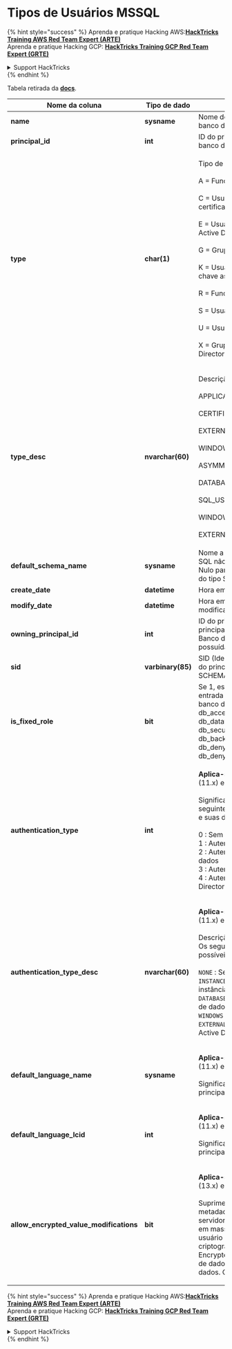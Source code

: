 # Tipos de Usuários MSSQL

{% hint style="success" %}
Aprenda e pratique Hacking AWS:<img src="/.gitbook/assets/arte.png" alt="" data-size="line">[**HackTricks Training AWS Red Team Expert (ARTE)**](https://training.hacktricks.xyz/courses/arte)<img src="/.gitbook/assets/arte.png" alt="" data-size="line">\
Aprenda e pratique Hacking GCP: <img src="/.gitbook/assets/grte.png" alt="" data-size="line">[**HackTricks Training GCP Red Team Expert (GRTE)**<img src="/.gitbook/assets/grte.png" alt="" data-size="line">](https://training.hacktricks.xyz/courses/grte)

<details>

<summary>Support HackTricks</summary>

* Confira os [**planos de assinatura**](https://github.com/sponsors/carlospolop)!
* **Junte-se ao** 💬 [**grupo do Discord**](https://discord.gg/hRep4RUj7f) ou ao [**grupo do telegram**](https://t.me/peass) ou **siga**-nos no **Twitter** 🐦 [**@hacktricks\_live**](https://twitter.com/hacktricks\_live)**.**
* **Compartilhe truques de hacking enviando PRs para o** [**HackTricks**](https://github.com/carlospolop/hacktricks) e [**HackTricks Cloud**](https://github.com/carlospolop/hacktricks-cloud) repositórios do github.

</details>
{% endhint %}

Tabela retirada da [**docs**](https://learn.microsoft.com/en-us/sql/relational-databases/system-catalog-views/sys-database-principals-transact-sql?view=sql-server-ver16).

| Nome da coluna                             | Tipo de dado      | Descrição                                                                                                                                                                                                                                                                                                                                                                                                                                            |
| ------------------------------------------ | ----------------- | ------------------------------------------------------------------------------------------------------------------------------------------------------------------------------------------------------------------------------------------------------------------------------------------------------------------------------------------------------------------------------------------------------------------------------------------------------ |
| **name**                                   | **sysname**       | Nome do principal, único dentro do banco de dados.                                                                                                                                                                                                                                                                                                                                                                                                         |
| **principal\_id**                          | **int**           | ID do principal, único dentro do banco de dados.                                                                                                                                                                                                                                                                                                                                                                                                           |
| **type**                                   | **char(1)**       | <p>Tipo de principal:<br><br>A = Função de Aplicativo<br><br>C = Usuário mapeado para um certificado<br><br>E = Usuário externo do Azure Active Directory<br><br>G = Grupo do Windows<br><br>K = Usuário mapeado para uma chave assimétrica<br><br>R = Função de Banco de Dados<br><br>S = Usuário SQL<br><br>U = Usuário do Windows<br><br>X = Grupo externo do Azure Active Directory ou aplicativos</p>                                                                                  |
| **type\_desc**                             | **nvarchar(60)**  | <p>Descrição do tipo de principal.<br><br>APPLICATION_ROLE<br><br>CERTIFICATE_MAPPED_USER<br><br>EXTERNAL_USER<br><br>WINDOWS_GROUP<br><br>ASYMMETRIC_KEY_MAPPED_USER<br><br>DATABASE_ROLE<br><br>SQL_USER<br><br>WINDOWS_USER<br><br>EXTERNAL_GROUPS</p>                                                                                                                                                                                               |
| **default\_schema\_name**                  | **sysname**       | Nome a ser usado quando o nome SQL não especifica um esquema. Nulo para principais que não são do tipo S, U ou A.                                                                                                                                                                                                                                                                                                                                                   |
| **create\_date**                           | **datetime**      | Hora em que o principal foi criado.                                                                                                                                                                                                                                                                                                                                                                                                               |
| **modify\_date**                           | **datetime**      | Hora em que o principal foi modificado pela última vez.                                                                                                                                                                                                                                                                                                                                                                                                         |
| **owning\_principal\_id**                  | **int**           | ID do principal que possui este principal. Todas as Funções de Banco de Dados fixas são possuídas por **dbo** por padrão.                                                                                                                                                                                                                                                                                                                                                |
| **sid**                                    | **varbinary(85)** | SID (Identificador de Segurança) do principal. NULO para SYS e SCHEMAS DE INFORMAÇÃO.                                                                                                                                                                                                                                                                                                                                                                      |
| **is\_fixed\_role**                        | **bit**           | Se 1, esta linha representa uma entrada para uma das funções de banco de dados fixas: db\_owner, db\_accessadmin, db\_datareader, db\_datawriter, db\_ddladmin, db\_securityadmin, db\_backupoperator, db\_denydatareader, db\_denydatawriter.                                                                                                                                                                                                                       |
| **authentication\_type**                   | **int**           | <p><strong>Aplica-se a</strong>: SQL Server 2012 (11.x) e posterior.<br><br>Significa o tipo de autenticação. Os seguintes são os valores possíveis e suas descrições.<br><br>0 : Sem autenticação<br>1 : Autenticação de instância<br>2 : Autenticação de banco de dados<br>3 : Autenticação do Windows<br>4 : Autenticação do Azure Active Directory</p>                                                                                                        |
| **authentication\_type\_desc**             | **nvarchar(60)**  | <p><strong>Aplica-se a</strong>: SQL Server 2012 (11.x) e posterior.<br><br>Descrição do tipo de autenticação. Os seguintes são os valores possíveis e suas descrições.<br><br><code>NONE</code> : Sem autenticação<br><code>INSTANCE</code> : Autenticação de instância<br><code>DATABASE</code> : Autenticação de banco de dados<br><code>WINDOWS</code> : Autenticação do Windows<br><code>EXTERNAL</code>: Autenticação do Azure Active Directory</p> |
| **default\_language\_name**                | **sysname**       | <p><strong>Aplica-se a</strong>: SQL Server 2012 (11.x) e posterior.<br><br>Significa o idioma padrão para este principal.</p>                                                                                                                                                                                                                                                                                                                        |
| **default\_language\_lcid**                | **int**           | <p><strong>Aplica-se a</strong>: SQL Server 2012 (11.x) e posterior.<br><br>Significa o LCID padrão para este principal.</p>                                                                                                                                                                                                                                                                                                                            |
| **allow\_encrypted\_value\_modifications** | **bit**           | <p><strong>Aplica-se a</strong>: SQL Server 2016 (13.x) e posterior, SQL Database.<br><br>Suprime as verificações de metadados criptográficos no servidor em operações de cópia em massa. Isso permite que o usuário copie em massa dados criptografados usando Always Encrypted, entre tabelas ou bancos de dados, sem descriptografar os dados. O padrão é DESLIGADO.</p>                                                                                                                     |

{% hint style="success" %}
Aprenda e pratique Hacking AWS:<img src="/.gitbook/assets/arte.png" alt="" data-size="line">[**HackTricks Training AWS Red Team Expert (ARTE)**](https://training.hacktricks.xyz/courses/arte)<img src="/.gitbook/assets/arte.png" alt="" data-size="line">\
Aprenda e pratique Hacking GCP: <img src="/.gitbook/assets/grte.png" alt="" data-size="line">[**HackTricks Training GCP Red Team Expert (GRTE)**<img src="/.gitbook/assets/grte.png" alt="" data-size="line">](https://training.hacktricks.xyz/courses/grte)

<details>

<summary>Support HackTricks</summary>

* Confira os [**planos de assinatura**](https://github.com/sponsors/carlospolop)!
* **Junte-se ao** 💬 [**grupo do Discord**](https://discord.gg/hRep4RUj7f) ou ao [**grupo do telegram**](https://t.me/peass) ou **siga**-nos no **Twitter** 🐦 [**@hacktricks\_live**](https://twitter.com/hacktricks\_live)**.**
* **Compartilhe truques de hacking enviando PRs para o** [**HackTricks**](https://github.com/carlospolop/hacktricks) e [**HackTricks Cloud**](https://github.com/carlospolop/hacktricks-cloud) repositórios do github.

</details>
{% endhint %}
